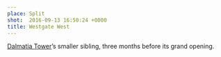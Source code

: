 ```yaml
---
place: Split
shot:  2016-09-13 16:50:24 +0000
title: Westgate West
---
```


[Dalmatia Tower](https://en.wikipedia.org/wiki/Dalmatia_Tower)’s smaller sibling, three months before its grand opening.
